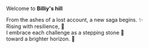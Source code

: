 Welcome to **Billiy's hill**

From the ashes of a lost account, a new saga begins. ✨  
Rising with resilience, 💪  
I embrace each challenge as a stepping stone 🌱  
toward a brighter horizon. 🌅
